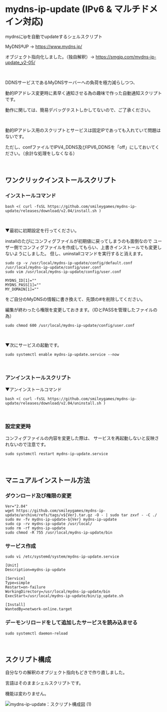 # mydns-ip-update (IPv6 & マルチドメイン対応)

mydnsにipを自動でupdateするシェルスクリプト

MyDNS®JP → https://www.mydns.jp/

オブジェクト指向化しました。（独自解釈）→ https://smgjp.com/mydns-ip-update_v2-05/

<br>

DDNSサービスであるMyDNSサーバーへの負荷を極力減らしつつ、

動的IPアドレス変更時に素早く通知させる為の趣味で作った自動通知スクリプトです。

動作に関しては、簡易デバッグテストしかしてないので、ご了承ください。

<br>

動的IPアドレス用のスクリプトとサービスは固定IPであっても入れていて問題はないです。

ただし、confファイルでIPV4_DDNS及びIPV6_DDNSを「off」にしておいてください。（余計な処理をしなくなる）

<br>

## ワンクリックインストールスクリプト
### インストールコマンド
```
bash <( curl -fsSL https://github.com/smileygames/mydns-ip-update/releases/download/v2.04/install.sh )
```

<br>

▼最初に初期設定を行ってください。

installのたびにコンフィグファイルが初期値に戻ってしまうのも面倒なので
ユーザー側でコンフィグファイルを作成してもらい、上書きインストールでも変更しないようにしました。
但し、uninstallコマンドを実行すると消えます。
```
sudo cp -v /usr/local/mydns-ip-update/config/default.conf /usr/local/mydns-ip-update/config/user.conf
sudo vim /usr/local/mydns-ip-update/config/user.conf
```
```
MYDNS_ID[1]=""
MYDNS_PASS[1]=""
MY_DOMAIN[1]=""
```
をご自分のMyDNSの情報に書き換えて、先頭の#を削除してください。

編集が終わったら権限を変更しておきます。（IDとPASSを管理したファイルの為）
```
sudo chmod 600 /usr/local/mydns-ip-update/config/user.conf
```

<br>

▼次にサービスの起動です。

```
sudo systemctl enable mydns-ip-update.service --now
```
<br>

### アンインストールスクリプト
▼アンインストールコマンド
```
bash <( curl -fsSL https://github.com/smileygames/mydns-ip-update/releases/download/v2.04/uninstall.sh )
```

<br>

### 設定変更時
コンフィグファイルの内容を変更した際は、
サービスを再起動しないと反映されないので注意です。
```
sudo systemctl restart mydns-ip-update.service
```
<br>

## マニュアルインストール方法

### ダウンロード及び権限の変更

```
Ver="2.04"
wget https://github.com/smileygames/mydns-ip-update/archive/refs/tags/v${Ver}.tar.gz -O - | sudo tar zxvf - -C ./
sudo mv -fv mydns-ip-update-${Ver} mydns-ip-update
sudo cp -rv mydns-ip-update /usr/local/
sudo rm -rf mydns-ip-update
sudo chmod -R 755 /usr/local/mydns-ip-update/bin
```

### サービス作成
```
sudo vi /etc/systemd/system/mydns-ip-update.service
```
```
[Unit]
Description=mydns-ip-update

[Service]
Type=simple
Restart=on-failure
WorkingDirectory=/usr/local/mydns-ip-update/bin
ExecStart=/usr/local/mydns-ip-update/bin/ip_update.sh

[Install]
WantedBy=network-online.target
```

### デーモンリロードをして追加したサービスを読み込ませる
```
sudo systemctl daemon-reload
```

<br>

## スクリプト構成

自分なりの解釈のオブジェクト指向もどきで作り直しました。

言語はそのままシェルスクリプトです。

機能は変わりません。

![mydns-ip-update：スクリプト構成図 (1)](https://github.com/smileygames/mydns-ip-update/assets/134200591/99235248-91c0-4df9-bc56-e6e4a434e454)
